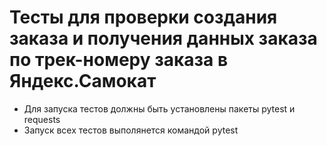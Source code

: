 ﻿# Тесты для проверки создания заказа и получения данных заказа по трек-номеру заказа в  Яндекс.Самокат 
- Для запуска тестов должны быть установлены пакеты pytest и requests
- Запуск всех тестов выполянется командой pytest 